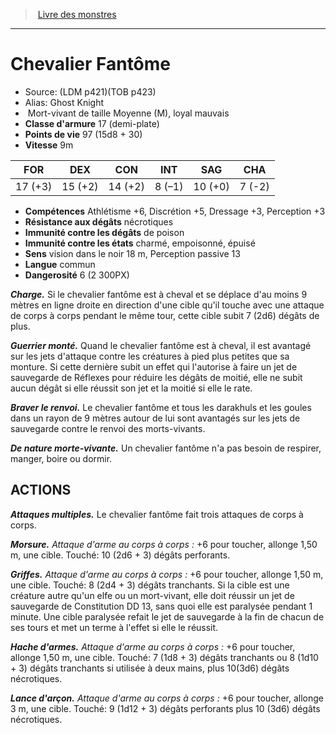 ﻿> [Livre des monstres](tome_of_beasts.md)

---

# Chevalier Fantôme

- Source: (LDM p421)(TOB p423)
- Alias: Ghost Knight
-  Mort-vivant de taille Moyenne (M), loyal mauvais
- **Classe d'armure** 17 (demi-plate)
- **Points de vie** 97 (15d8 + 30)
- **Vitesse** 9m

|FOR|DEX|CON|INT|SAG|CHA|
|---|---|---|---|---|---|
|17 (+3)|15 (+2)|14 (+2)|8 (–1)|10 (+0)|7 (-2)|

- **Compétences** Athlétisme +6, Discrétion +5, Dressage +3, Perception +3
- **Résistance aux dégâts** nécrotiques
- **Immunité contre les dégâts** de poison
- **Immunité contre les états** charmé, empoisonné, épuisé
- **Sens** vision dans le noir 18 m, Perception passive 13
- **Langue** commun
- **Dangerosité** 6 (2 300PX)

**_Charge._** Si le chevalier fantôme est à cheval et se déplace d'au moins 9 mètres en ligne droite en direction d'une cible qu'il touche avec une attaque de corps à corps pendant le même tour, cette cible subit 7 (2d6) dégâts de plus.

**_Guerrier monté._** Quand le chevalier fantôme est à cheval, il est avantagé sur les jets d'attaque contre les créatures à pied plus petites que sa monture. Si cette dernière subit un effet qui l'autorise à faire un jet de sauvegarde de Réflexes pour réduire les dégâts de moitié, elle ne subit aucun dégât si elle réussit son jet et la moitié si elle le rate.

**_Braver le renvoi._** Le chevalier fantôme et tous les darakhuls et les goules dans un rayon de 9 mètres autour de lui sont avantagés sur les jets de sauvegarde contre le renvoi des morts-vivants.

**_De nature morte-vivante._** Un chevalier fantôme n'a pas besoin de respirer, manger, boire ou dormir.

## ACTIONS

**_Attaques multiples._** Le chevalier fantôme fait trois attaques de corps à corps.

**_Morsure._** _Attaque d'arme au corps à corps :_ +6 pour toucher, allonge 1,50 m, une cible. Touché: 10 (2d6 + 3) dégâts perforants.

**_Griffes._** _Attaque d'arme au corps à corps :_ +6 pour toucher, allonge 1,50 m, une cible. Touché: 8 (2d4 + 3) dégâts tranchants. Si la cible est une créature autre qu'un elfe ou un mort-vivant, elle doit réussir un jet de sauvegarde de Constitution DD 13, sans quoi elle est paralysée pendant 1 minute. Une cible paralysée refait le jet de sauvegarde à la fin de chacun de ses tours et met un terme à l'effet si elle le réussit.

**_Hache d'armes._** _Attaque d'arme au corps à corps :_ +6 pour toucher, allonge 1,50 m, une cible. Touché: 7 (1d8 + 3) dégâts tranchants ou 8 (1d10 + 3) dégâts tranchants si utilisée à deux mains, plus 10(3d6) dégâts nécrotiques.

**_Lance d'arçon._** _Attaque d'arme au corps à corps :_ +6 pour toucher, allonge 3 m, une cible. Touché: 9 (1d12 + 3) dégâts perforants plus 10 (3d6) dégâts nécrotiques.


